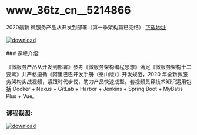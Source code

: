 # www_36tz_cn__5214866
2020最新 微服务产品从开发到部署（第一季架构篇已完结）
[下载地址](http://www.36tz.cn/article/5214866 "下载地址")
<br/></br>[![download](http://36tz.cn/muke_img/2020_08_1-40-300x236.png "下载地址")](http://www.36tz.cn/article/5214866 "下载地址")
<br/></br>### 课程介绍:<br/></br>《微服务产品从开发到部署》参考《微服务架构编程思想》满足《微服务架构十二要素》并严格遵循《阿里巴巴开发手册（泰山版）》开发规范，2020 年全新微服务架构实战视频，紧跟时代步伐，助力产品快速成型。套视频贯穿技术知识运用包括 Docker + Nexus + GitLab + Harbor + Jenkins + Spring Boot + MyBatis Plus + Vue。

### 课程截图:
[![download](http://36tz.cn/muke_img/2020_08_2-38.png "下载地址")](http://www.36tz.cn/article/5214866 "下载地址")
